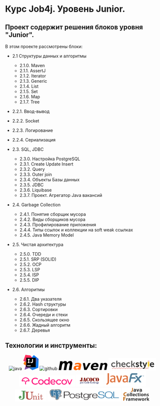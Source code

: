 # Курс Job4j. Уровень Junior.
## Проект содержит решения блоков уровня "Junior".
В этом проекте рассмотрены блоки:
* 2.1 Структуры данных и алгоритмы
  * 2.1.0. Maven
  * 2.1.1. AssertJ
  * 2.1.2. Iterator
  * 2.1.3. Generic
  * 2.1.4. List
  * 2.1.5. Set
  * 2.1.6. Map
  * 2.1.7. Tree

* 2.2.1. Ввод-вывод
* 2.2.2. Socket
* 2.2.3. Логирование
* 2.2.4. Сериализация

* 2.3. SQL, JDBC
  * 2.3.0. Настройка PostgreSQL
  * 2.3.1. Create Update Insert
  * 2.3.2. Query
  * 2.3.3. Outer join
  * 2.3.4. Объекты Базы данных
  * 2.3.5. JDBC
  * 2.3.6. Liquibase
  * 2.3.7. Проект. Агрегатор Java вакансий

* 2.4. Garbage Collection
  * 2.4.1. Понятие сборщик мусора
  * 2.4.2. Виды сборщиков мусора
  * 2.4.3. Профилирование приложения
  * 2.4.4. Типы ссылок и коллекции на soft weak ссылках
  * 2.4.5. Java Memory Model

* 2.5. Чистая архитектура
  * 2.5.0. TDD
  * 2.5.1. SRP (SOLID)
  * 2.5.2. OCP
  * 2.5.3. LSP
  * 2.5.4. ISP
  * 2.5.5. DIP

* 2.6. Алгоритмы
  * 2.6.1. Два указателя
  * 2.6.2. Hash структуры
  * 2.6.3. Сортировки
  * 2.6.4. Очереди и стеки
  * 2.6.5. Скользящее окно
  * 2.6.6. Жадный алгоритм
  * 2.6.7. Деревья

## Технологии и инструменты:
<p align="center">
<img src="https://www.vectorlogo.zone/logos/java/java-ar21.svg" alt="java" width="120" height="60"/>
<img src="images/idea.png" alt="intellij" height="50"/>
<img src="https://www.vectorlogo.zone/logos/github/github-ar21.svg" alt="github" height="70"/>
<img src="images/maven.png" alt="maven" height="30"/>
<img src="images/checkstyle.png" alt="CheckStyle"  height="40"/>
<img src="images/codecov.png" alt="Codecov"  height="35"/>
<img src="images/jacoco.png" alt="Jacoco"  width="90"/>
<img src="images/javafx.png" alt="JavaFX"  height="50"/>
<img src="images/junit.png" alt="JUnit"  height="40"/>
<img src="images/postgresql.png" alt="PSQL"  height="45"/>
<img src="images/jcf.png" alt="JCF"  width="90"/>
</p>
